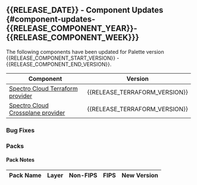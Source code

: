## {{RELEASE_DATE}} - Component Updates {#component-updates-{{RELEASE_COMPONENT_YEAR}}-{{RELEASE_COMPONENT_WEEK}}}

The following components have been updated for Palette version {{RELEASE_COMPONENT_START_VERSION}} - {{RELEASE_COMPONENT_END_VERSION}}.

| Component | Version |
|-------------------------------------------------------------------------------------------------------------------------| -------|
| [Spectro Cloud Terraform provider](https://registry.terraform.io/providers/spectrocloud/spectrocloud/latest/docs) | {{RELEASE_TERRAFORM_VERSION}} |
| [Spectro Cloud Crossplane provider](https://marketplace.upbound.io/providers/crossplane-contrib/provider-palette) | {{RELEASE_TERRAFORM_VERSION}}|

### Bug Fixes

### Packs

#### Pack Notes

| Pack Name              | Layer      | Non-FIPS           | FIPS               | New Version |
| ---------------------- | ---------- | ------------------ | ------------------ | ----------- |
